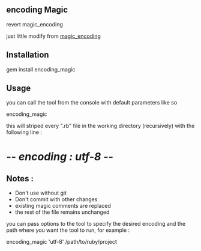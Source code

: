 encoding Magic
------
revert magic_encoding

just little modify from [magic_encoding](https://github.com/m-ryan/magic_encoding)

Installation
------
  gem install encoding_magic

Usage
------
you can call the tool from the console with default parameters like so

  encoding_magic

this will striped every ".rb" file in the working directory (recursively) with the following line :

  # -*- encoding : utf-8 -*-

Notes :
------
- Don't use without git
- Don't commit with other changes
- existing magic comments are replaced
- the rest of the file remains unchanged

you can pass options to the tool to specify the desired encoding and the path where you want the tool to run, for example :

  encoding_magic 'utf-8' /path/to/ruby/project
